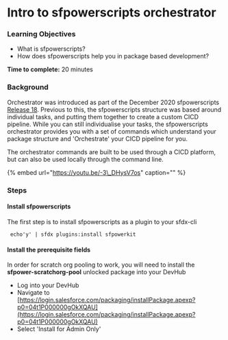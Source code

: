 # Intro to sfpowerscripts orchestrator

### **Learning Objectives**

* What is sfpowerscripts?
* How does sfpowerscripts help you in package based development? 

**Time to complete:** 20 minutes

### Background

Orchestrator was introduced as part of the December 2020 sfpowerscripts [Release 18](https://github.com/Accenture/sfpowerscripts/releases/tag/Release_18). Previous to this, the sfpowerscripts structure was based around individual tasks, and putting them together to create a custom CICD pipeline. While you can still individualise your tasks, the sfpowerscripts orchestrator provides you with a set of commands which understand your package structure and 'Orchestrate' your CICD pipeline for you.

The orchestrator commands are built to be used through a CICD platform, but can also be used locally through the command line.

{% embed url="https://youtu.be/-3\_DHysV7os" caption="" %}

### **Steps** 

#### **Install sfpowerscripts** 

The first step is to install sfpowerscripts as a plugin to your sfdx-cli

```text
 echo'y' | sfdx plugins:install sfpowerkit
```

#### **Install the prerequisite fields** 

In order for scratch org pooling to work, you will need to install the **sfpower-scratchorg-pool** unlocked package into your DevHub

* Log into your DevHub 
* Navigate to [https://login.salesforce.com/packaging/installPackage.apexp?p0=04t1P000000gOkXQAU](https://login.salesforce.com/packaging/installPackage.apexp?p0=04t1P000000gOkXQAU)
* Select 'Install for Admin Only' 

